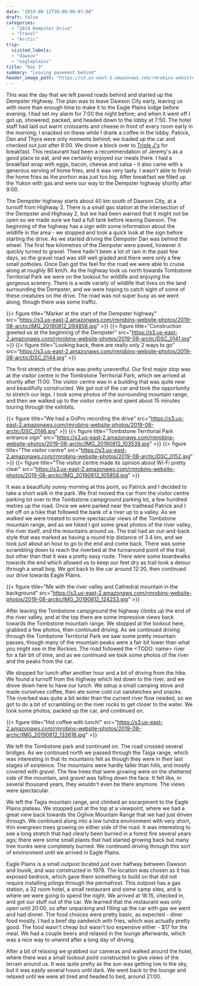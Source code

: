 ```yaml
---
date: "2019-08-12T20:00:00-07:00"
draft: false
categories:
  - "2019 Dempster Drive"
  - "Travel"
  - "Arctic"
trip:
  visited_labels:
  - "dawson"
  - "eagleplains"
title: "Day 3"
summary: "Leaving pavement behind"
header_image_path: "https://s3.us-east-2.amazonaws.com/rmrobins-website-photos/2019-08-arctic/IMG_20190812_124253.jpg"
---
```


This was the day that we left paved roads behind and started up the Dempster Highway. The plan was to leave Dawson City early, leaving us with more than enough time to make it to the Eagle Plains lodge before evening. I had set my alarm for 7:00 the night before; and when it went off I got up, showered, packed, and headed down to the lobby at 7:50. The hotel staff had laid out warm croissants and cheese in front of every room early in the morning; I snacked on these while I drank a coffee in the lobby. Patrick, Dan and Thyra were only moments behind; we loaded up the car and checked out just after 8:00. We drove a block over to [Triple J's](http://triplejhotel.com/) for breakfast. This restaurant had been a recommendation of Jeremy's as a good place to eat, and we certainly enjoyed our meals there. I had a breakfast wrap with eggs, bacon, cheese and salsa - it also came with a generous serving of home fries, and it was very tasty. I wasn't able to finish the home fries as the portion was just too big. After breakfast we filled up the Yukon with gas and were our way to the Dempster highway shortly after 9:00.

The Dempster highway starts about 40 km south of Dawson City, at a turnoff from Highway 2. There is a small gas station at the intersection of the Dempster and Highway 2, but we had been warned that it might not be open so we made sure we had a full tank before leaving Dawson. The beginning of the highway has a sign with some information about the wildlife in the area - we stopped and took a quick look at the sign before starting the drive. As we started driving the Dempster Dan was behind the wheel. The first few kilometres of the Dempster were paved, however it quickly turned to gravel. There hadn't been a lot of rain in the past few days, so the gravel road was still well graded and there were only a few small potholes. Once Dan got the feel for the road we were able to cruise along at roughly 80 km/h. As the highway took us north towards Tombstone Territorial Park we were on the lookout for wildlife and enjoying the gorgeous scenery. There is a wide variety of wildlife that lives on the land surrounding the Dempster, and we were hoping to catch sight of some of these creatures on the drive. The road was not super busy as we went along, though there was some traffic.

{{< figure title="Marker at the start of the Dempster highway" src="https://s3.us-east-2.amazonaws.com/rmrobins-website-photos/2019-08-arctic/IMG_20190812_094856.jpg" >}}
{{< figure title="Construction greeted us at the beginning of the Dempster" src="https://s3.us-east-2.amazonaws.com/rmrobins-website-photos/2019-08-arctic/DSC_0141.jpg" >}}
{{< figure title="Looking back, there are really only 2 ways to go" src="https://s3.us-east-2.amazonaws.com/rmrobins-website-photos/2019-08-arctic/DSC_0144.jpg" >}}

The first stretch of the drive was pretty uneventful. Our first major stop was at the visitor centre in the Tombstone Territorial Park, which we arrived at shortly after 11:00. The visitor centre was in a building that was quite new and beautifully constructed. We got out of the car and took the opportunity to stretch our legs. I took some photos of the surrounding mountain range, and then we walked up to the visitor centre and spent about 15 minutes touring through the exhibits.

{{< figure title="We had a GoPro recording the drive" src="https://s3.us-east-2.amazonaws.com/rmrobins-website-photos/2019-08-arctic/DSC_0146.jpg" >}}
{{< figure title="Tombstone Territorial Park entrance sign" src="https://s3.us-east-2.amazonaws.com/rmrobins-website-photos/2019-08-arctic/IMG_20190812_103539.jpg" >}}
{{< figure title="The visitor centre" src="https://s3.us-east-2.amazonaws.com/rmrobins-website-photos/2019-08-arctic/DSC_0152.jpg" >}}
{{< figure title="The visitor centre made its opinion about Wi-Fi pretty clear" src="https://s3.us-east-2.amazonaws.com/rmrobins-website-photos/2019-08-arctic/IMG_20190812_105858.jpg" >}}

It was a beautfully sunny morning at this point, so Patrick and I decided to take a short walk in the park. We first moved the car from the visitor centre parking lot over to the Tombstone campground parking lot, a few hundred metres up the road. Once we were parked near the trailhead Patrick and I set off on a hike that followed the bank of a river up to a valley. As we walked we were treated to some spectacular views of the Tombstone mountain range, and as we hiked I got some great photos of the river valley, the river itself, and the mountains around us. The trail had an out-and-back style that was marked as having a round trip distance of 3.4 km, and we took just about an hour to go to the end and come back. There was some scrambling down to reach the riverbed at the turnaround point of the trail, but other than that it was a pretty easy route. There were some boardwalks towards the end which allowed us to keep our feet dry as trail took a detour through a small bog. We got back to the car around 12:30, then continued our drive towards Eagle Plains.

{{< figure title="Me with the river valley and Cathedral mountain in the background" src="https://s3.us-east-2.amazonaws.com/rmrobins-website-photos/2019-08-arctic/IMG_20190812_124253.jpg" >}}

After leaving the Tombstone campground the highway climbs up the end of the river valley, and at the top there are some impressive views back towards the Tombstone mountain range. We stopped at the lookout here, grabbed a few photos, then continued driving. As we continued driving through the Tombstone Territorial Park we saw some pretty mountain passes, though many of the mountain peaks were a fair bit lower than what you might see in the Rockies. The road followed the <TODO: name> river for a fair bit of time, and as we continued we took some photos of the river and the peaks from the car.

We stopped for lunch after another hour and a bit of driving from the hike. We found a turnoff from the highway which led down to the river, and we drove down here to have our lunch. We setup a small camping stove and made ourselves coffee, then ate some cold cut sandwiches and snacks. The riverbed was quite a bit wider than the current river flow needed, so we got to do a bit of scrambling on the river rocks to get closer to the water. We took some photos, packed up the car, and continued on.

{{< figure title="Hot coffee with lunch!" src="https://s3.us-east-2.amazonaws.com/rmrobins-website-photos/2019-08-arctic/IMG_20190812_133618.jpg" >}}


We left the Tombstone park and continued on. The road crossed several bridges. As we continued north we passed through the Taiga range, which was interesting in that its mountains felt as though they were in their last stages of existence. The mountains were hardly taller than hills, and mostly covered with gravel. The few trees that were growing were on the sheltered side of the mountain, and gravel was falling down the face. It felt like, in several thousand years, they wouldn't even be there anymore. The views were spectacular.

We left the Tagia mountain range, and climbed an escarpment to the Eagle Plains plateau. We stopped just at the top at a viewpoint, where we had a great view back towards the Ogilvie Mountain Range that we had just driven through. We continued along into a low tundra environment with very short, thin evergreen trees growing on either side of the road. It was interesting to see a long stretch that had clearly been burned in a forest fire several years ago; there were some small plants that had started growing back but many tree trunks were completely burned. We continued driving through this sort of environment until we arrived in Eagle Plains.

Eagle Plains is a small outpost located just over halfway between Dawson and Inuvik, and was constructed in 1978. The location was chosen as it has exposed bedrock, which gave them something to build on that did not require installing pilings through the permafrost. This outpost has a gas station, a 32 room hotel, a small restaurant and some camp sites, and is where we were going to spend the night. We arrived at 18:15, checked in, and got our stuff out of the car. We learned that the restaurant was only open until 20:00, so after unpacking and filling up the car with gas we went and had dinner. The food choices were pretty basic, as expected - diner food mostly. I had a beef dip sandwich with fries, which was actually pretty good. The food wasn't cheap but wasn't too expensive either - $17 for the meal. We had a couple beers and relaxed in the lounge afterwards, which was a nice way to unwind after a long day of driving.

After a bit of relaxing we grabbed our cameras and walked around the hotel, where there was a small lookout point constructed to give views of the terrain around us. It was quite pretty as the sun was getting low in the sky, but it was easily several hours until dark. We went back to the lounge and relaxed until we were all tired and headed to bed, around 21:00.
